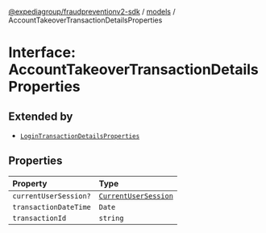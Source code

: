 [@expediagroup/fraudpreventionv2-sdk](../../index.md) / [models](../index.md) / AccountTakeoverTransactionDetailsProperties

# Interface: AccountTakeoverTransactionDetailsProperties

## Extended by

- [`LoginTransactionDetailsProperties`](LoginTransactionDetailsProperties.md)

## Properties

| Property | Type |
| :------ | :------ |
| `currentUserSession?` | [`CurrentUserSession`](../classes/CurrentUserSession.md) |
| `transactionDateTime` | `Date` |
| `transactionId` | `string` |
